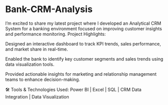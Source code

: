 # Bank-CRM-Analysis
I’m excited to share my latest project where I developed an Analytical CRM System for a banking environment focused on improving customer insights and performance monitoring.
 Project Highlights:

Designed an interactive dashboard to track KPI trends, sales performance, and market share in real-time.

Enabled the bank to identify key customer segments and sales trends using data visualization tools.

Provided actionable insights for marketing and relationship management teams to enhance decision-making.

🛠️ Tools & Technologies Used:
Power BI | Excel | SQL | CRM Data Integration | Data Visualization

